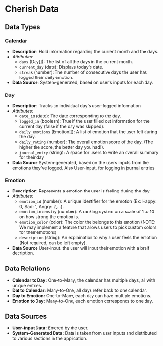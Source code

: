 # Cherish Data

## Data Types

### Calendar
  - **Description**: Hold information regarding the current month and the days. 
  - _Attributes:_
    - `days` (Day[]): The list of all the days in the current month.
    - `current_day` (date): Displays today's date.
    - `streak` (number): The number of consecutive days the user has logged their daily emotion.
  - **Data Source**: System-generated, based on user's inputs for each day.

### Day
 - **Description**: Tracks an individual day's user-logged information
 - _Attributes:_
   - `date_id` (date): The date corresponding to the day.
   - `logged_in` (boolean): True if the user filled out information for the current day (false if the day was skipped).
   - `daily_emotions` (Emotion[]): A list of emotion that the user felt during the day.
   - `daily_rating` (number): The overall emotion score of the day. (The higher the score, the better day you had!).
   - `journal_entry` (string): A space for users to write an overall summary for their day
 - **Data Source** System-generated, based on the users inputs from the emotions they've logged. Also User-input, for logging in journal entries

### Emotion
  - **Description**: Represents a emotion the user is feeling during the day
  - _Attributes:_
    - `emotion_id` (number): A unique identifier for the emotion (Ex: Happy: 0, Sad: 1, Angry: 2,...).
    - `emotion_intensity` (number): A ranking system on a scale of 1 to 10 on how strong the emotion is.
    - `emotion_color` (color): The color the belongs to this emotion (NOTE: We may implement a feature that allows users to pick custom colors for their emotions)
    - `description` (string): An explaination to why a user feels the emotion (Not required, can be left empty).
  - **Data Source** User-input, the user will input their emotion with a breif decription.

## Data Relations
- **Calendar to Day:** One-to-Many, the calendar has multiple days, all with unique entries.
- **Dat to Calendar:** Many-to-One, all days refer back to one calendar.
- **Day to Emotion:** One-to-Many, each day can have multiple emotions.
- **Emotion to Day:** Many-to-One, each emotion corresponds to one day.

## Data Sources
- **User-Input Data:** Entered by the user.
- **System-Generated Data:** Data is taken from user inputs and distributed to various sections in the application.

